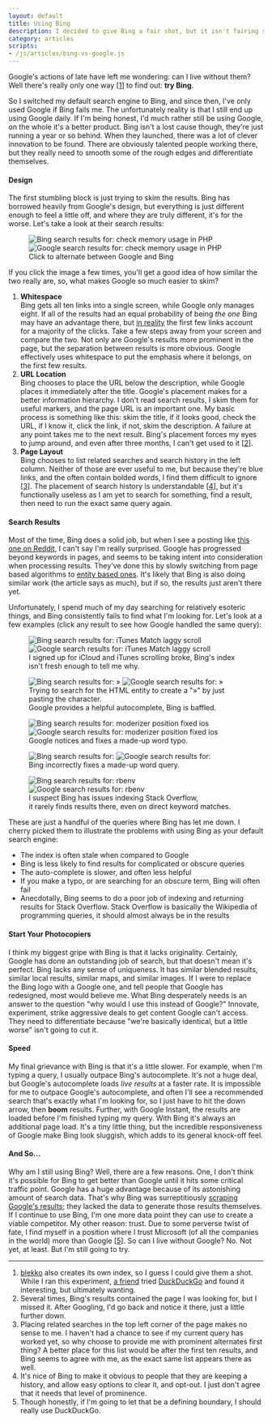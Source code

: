 ```yaml
---
layout: default
title: Using Bing
description: I decided to give Bing a fair shot, but it isn't fairing so well.
category: articles
scripts:
- /js/articles/bing-vs-google.js
---
```

Google's actions of late have left me wondering: can I live without them? Well there's really only one way \[[1](#footnotes)\] to find out: **try Bing**.

So I switched my default search engine to Bing, and since then, I've only used Google if Bing fails me. The unfortunately reality is that I still end up using Google daily. If I'm being honest, I'd much rather still be using Google, on the whole it's a better product. Bing isn't a lost cause though, they're just running a year or so behind. When they launched, there was a lot of clever innovation to be found. There are obviously talented people working there, but they really need to smooth some of the rough edges and differentiate themselves.

#### Design

The first stumbling block is just trying to skim the results. Bing has borrowed heavily from Google's design, but everything is just different enough to feel a little off, and where they are truly different, it's for the worse. Let's take a look at their search results:

<figure class="full" id="results-comparison">
	<img src="/images/articles/bing-vs-google/example-1-bing.png" alt="Bing search results for: check memory usage in PHP">
	<img src="/images/articles/bing-vs-google/example-1-google.png" alt="Google search results for: check memory usage in PHP">
	<figcaption>Click to alternate between Google and Bing</figcaption>
</figure>

If you click the image a few times, you'll get a good idea of how similar the two really are, so, what makes Google so much easier to skim?

1.	**Whitespace**  
	Bing gets all ten links into a single screen, while Google only manages eight. If all of the results had an equal probability of being *the one* Bing may have an advantage there, but [in reality](http://www.seomoz.org/blog/mission-imposserpble-establishing-clickthrough-rates) the first few links account for a majority of the clicks. Take a few steps away from your screen and compare the two. Not only are Google's results more prominent in the page, but the separation between results is more obvious. Google effectively uses whitespace to put the emphasis where it belongs, on the first few results.
2.	**URL Location**  
	Bing chooses to place the URL below the description, while Google places it immediately after the title. Google's placement makes for a better information hierarchy. I don't read search results, I skim them for useful markers, and the page URL is an important one. My basic process is something like this: skim the title, if it looks good, check the URL, if I know it, click the link, if not, skim the description. A failure at any point takes me to the next result. Bing's placement forces my eyes to jump around, and even after three months, I can't get used to it \[[2](#footnotes)\].
3.	**Page Layout**  
	Bing chooses to list related searches and search history in the left column. Neither of those are ever useful to me, but because they're blue links, and the often contain bolded words, I find them difficult to ignore \[[3](#footnotes)\]. The placement of search history is understandable \[[4](#footnotes)\], but it's functionally useless as I am yet to search for something, find a result, then need to run the exact same query again.

#### Search Results

Most of the time, Bing does a solid job, but when I see a posting like [this one on Reddit](http://www.reddit.com/r/pics/comments/l80eb/why_i_use_google_a_comparison_vs_bing_yahoo/), I can't say I'm really surprised. Google has progressed beyond keywords in pages, and seems to be taking intent into consideration when processing results. They've done this by slowly switching from page based algorithms to [entity based ones](http://justinbriggs.org/entity-search-results-the-on-going-evolution-of-search). It's likely that Bing is also doing similar work (the article says as much), but if so, the results just aren't there yet.

Unfortunately, I spend much of my day searching for relatively esoteric things, and Bing consistently fails to find what I'm looking for. Let's look at a few examples (click any result to see how Google handled the same query): 

<figure class="full">
	<img src="/images/articles/bing-vs-google/example-2-bing.png" alt="Bing search results for: iTunes Match laggy scroll">
	<img src="/images/articles/bing-vs-google/example-2-google.png" alt="Google search results for: iTunes Match laggy scroll">
	<figcaption>I signed up for iCloud and iTunes scrolling broke, Bing's index isn't fresh enough to tell me why.</figcaption>
</figure>

<figure class="full">
	<img src="/images/articles/bing-vs-google/example-3-bing.png" alt="Bing search results for: &raquo;">
	<img src="/images/articles/bing-vs-google/example-3-google.png" alt="Google search results for: &raquo;">
	<figcaption>Trying to search for the HTML entity to create a "&raquo;" by just pasting the character.<br> Google provides a helpful autocomplete, Bing is baffled.</figcaption>
</figure>

<figure class="full">
	<img src="/images/articles/bing-vs-google/example-4-bing.png" alt="Bing search results for: moderizer position fixed ios">
	<img src="/images/articles/bing-vs-google/example-4-google.png" alt="Google search results for: moderizer position fixed ios">
	<figcaption>Google notices and fixes a made-up word typo.</figcaption>
</figure>

<figure class="full">
	<img src="/images/articles/bing-vs-google/example-5-bing.png" alt="Bing search results for: ">
	<img src="/images/articles/bing-vs-google/example-5-google.png" alt="Google search results for: ">
	<figcaption>Bing incorrectly fixes a made-up word query.</figcaption>
</figure>

<figure class="full">
	<img src="/images/articles/bing-vs-google/example-6-bing.png" alt="Bing search results for: rbenv">
	<img src="/images/articles/bing-vs-google/example-6-google.png" alt="Google search results for: rbenv">
	<figcaption>I suspect Bing has issues indexing Stack Overflow, <br>it rarely finds results there, even on direct keyword matches.</figcaption>
</figure>

These are just a handful of the queries where Bing has let me down. I cherry picked them to illustrate the problems with using Bing as your default search engine:

- 	The index is often stale when compared to Google
- 	Bing is less likely to find results for complicated or obscure queries
- 	The auto-complete is slower, and often less helpful
- 	If you make a typo, or are searching for an obscure term, Bing will often fail
- 	Anecdotally, Bing seems to do a poor job of indexing and returning results for Stack Overflow. Stack Overflow is basically the Wikipedia of programming queries, it should almost always be in the results

#### Start Your Photocopiers

I think my biggest gripe with Bing is that it lacks originality. Certainly, Google has done an outstanding job of search, but that doesn't mean it's perfect. Bing lacks any sense of uniqueness. It has similar blended results, similar local results, similar maps, and similar images. If I were to replace the Bing logo with a Google one, and tell people that Google has redesigned, most would believe me. What Bing desperately needs is an answer to the question "why would I use this instead of Google?" Innovate, experiment, strike aggressive deals to get content Google can't access. They need to differentiate because "we're basically identical, but a little worse" isn't going to cut it.

#### Speed

My final grievance with Bing is that it's a little slower. For example, when I'm typing a query, I usually outpace Bing's autocomplete. It's not a huge deal, but Google's autocomplete loads *live results* at a faster rate. It is impossible for me to outpace Google's autocomplete, and often I'll see a recommended search that's exactly what I'm looking for, so I just have to hit the down arrow, then **boom** results. Further, with Google Instant, the results are loaded before I'm finished typing my query. With Bing it's always an additional page load. It's a tiny little thing, but the incredible responsiveness of Google make Bing look sluggish, which adds to its general knock-off feel.

#### And So...

Why am I still using Bing? Well, there are a few reasons. One, I don't think it's possible for Bing to get better than Google until it hits some critical traffic point. Google has a huge advantage because of its astonishing amount of search data. That's why Bing was surreptitiously [scraping Google's results](http://searchengineland.com/google-bing-is-cheating-copying-our-search-results-62914); they lacked the data to generate those results themselves. If I continue to use Bing, I'm one more data point they can use to create a viable competitor. My other reason: trust. Due to some perverse twist of fate, I find myself in a position where I trust Microsoft (of all the companies in the world) more than Google \[[5](#footnotes)\]. So can I live without Google? No. Not yet, at least. But I'm still going to try.
	
<hr id="footnotes">

1.	[blekko](http://www.blekko.com) also creates its own index, so I guess I could give them a shot. While I ran this experiment, [a friend](http://brenthousen.com) tried [DuckDuckGo](http://duckduckgo.com) and found it interesting, but ultimately wanting.
2.	Several times, Bing's results contained the page I was looking for, but I missed it. After Googling, I'd go back and notice it there, just a little further down.
3.	Placing related searches in the top left corner of the page makes no sense to me. I haven't had a chance to see if my current query has worked yet, so why choose to provide me with prominent alternates first thing? A better place for this list would be after the first ten results, and Bing seems to agree with me, as the exact same list appears there as well.
4.	It's nice of Bing to make it obvious to people that they are keeping a history, and allow easy options to clear it, and opt-out. I just don't agree that it needs that level of prominence. 
5.	Though honestly, if I'm going to let that be a defining boundary, I should really use DuckDuckGo.